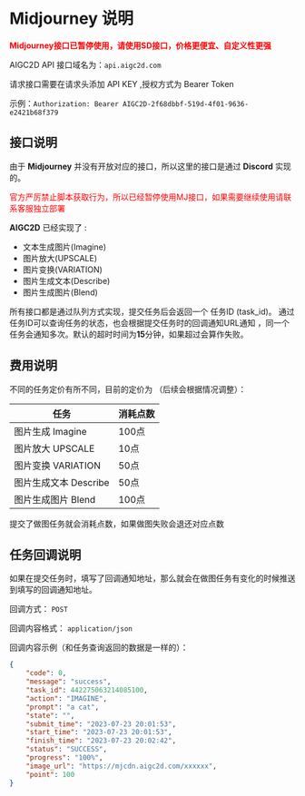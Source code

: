 # Midjourney 说明

**<span style="color:red">Midjourney接口已暂停使用，请使用SD接口，价格更便宜、自定义性更强</span>**


AIGC2D API 接口域名为：`api.aigc2d.com`

请求接口需要在请求头添加 API KEY ,授权方式为 Bearer Token

示例：`Authorization: Bearer AIGC2D-2f68dbbf-519d-4f01-9636-e2421b68f379`


## 接口说明
由于 **Midjourney** 并没有开放对应的接口，所以这里的接口是通过 **Discord**  实现的。

<p style="color:red">官方严厉禁止脚本获取行为，所以已经暂停使用MJ接口，如果需要继续使用请联系客服独立部署</p>

**AIGC2D** 已经实现了 :

- 文本生成图片(Imagine)
- 图片放大(UPSCALE) 
- 图片变换(VARIATION)
- 图片生成文本(Describe)
- 图片生成图片(Blend) 

所有接口都是通过队列方式实现，提交任务后会返回一个 任务ID (task_id)。
通过任务ID可以查询任务的状态，也会根据提交任务时的回调通知URL通知 ，同一个任务会通知多次。默认的超时时间为**15**分钟，如果超过会算作失败。


## 费用说明

不同的任务定价有所不同，目前的定价为 （后续会根据情况调整）：

| 任务 |消耗点数  |
| --- | --- |
| 图片生成  Imagine| 100点 |
| 图片放大  UPSCALE|  10点 |
| 图片变换 VARIATION| 50点 |
|  图片生成文本 Describe| 50点  |
| 图片生成图片 Blend| 100点|

提交了做图任务就会消耗点数，如果做图失败会退还对应点数


## 任务回调说明
如果在提交任务时，填写了回调通知地址，那么就会在做图任务有变化的时候推送到填写的回调通知地址。


回调方式： `POST`

回调内容格式： `application/json`

回调内容示例（和任务查询返回的数据是一样的）：

```json
{
    "code": 0,
    "message": "success",
    "task_id": 442275063214085100,
    "action": "IMAGINE",
    "prompt": "a cat",
    "state": "",
    "submit_time": "2023-07-23 20:01:53",
    "start_time": "2023-07-23 20:01:53",
    "finish_time": "2023-07-23 20:02:42",
    "status": "SUCCESS",
    "progress": "100%",
    "image_url": "https://mjcdn.aigc2d.com/xxxxxx",
    "point": 100
}
```